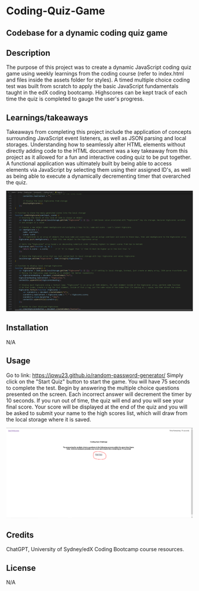 # Coding-Quiz-Game
## Codebase for a dynamic coding quiz game

## Description
The purpose of this project was to create a dynamic JavaScript coding quiz game using weekly learnings from the coding course (refer to index.html and files inside the assets folder for styles). A timed multiple choice coding test was built from scratch to apply the basic JavaScript fundamentals taught in the edX coding bootcamp. Highscores can be kept track of each time the quiz is completed to gauge the user's progress.

## Learnings/takeaways
Takeaways from completing this project include the application of concepts surrounding JavaScript event listeners, as well as JSON parsing and local storages. Understanding how to seamlessly alter HTML elements without directly adding code to the HTML document was a key takeaway from this project as it allowed for a fun and interactive coding quiz to be put together. A functional application was ultimately built by being able to access elements via JavaScript by selecting them using their assigned ID's, as well as being able to execute a dynamically decrementing timer that overarched the quiz. 

![alt text](assets/images/screenshot.PNG)
        
## Installation
N/A

## Usage 
Go to link: https://jpwu23.github.io/random-password-generator/ Simply click on the "Start Quiz" button to start the game. You will have 75 seconds to complete the test. Begin by answering the multiple choice questions presented on the screen. Each incorrect answer will decrement the timer by 10 seconds. If you run out of time, the quiz will end and you will see your final score. Your score will be displayed at the end of the quiz and you will be asked to submit your name to the high scores list, which will draw from the local storage where it is saved. 

![alt text](assets/images/screenshot2.PNG)

## Credits
ChatGPT, University of Sydney/edX Coding Bootcamp course resources. 

## License
N/A
